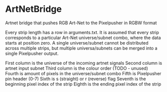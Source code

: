 # ArtNetBridge
Artnet bridge that pushes RGB Art-Net to the Pixelpusher in RGBW format

Every strip length has a row in arguments.txt. It is assumed that every strip corresponds to a particular Art-Net universe/subnet combo, where the data starts at position zero. A single universe/subnet cannot be distributed across multiple strips, but multiple universa/subnets can be merged into a single Pixelpusher output.

First column is the universe of the incoming artnet signals
Second column is artnet input subnet
Third column is the colour order (TODO - unused)
Fourth is amount of pixels in the universe/subnet combo
Fifth is Pixelpusher pin header (0-7)
Sixth is s (straight) or r (reverse) flag
Seventh is the beginning pixel index of the strip
Eighth is the ending pixel index of the strip
